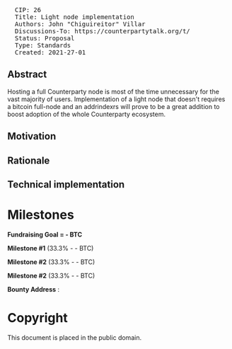 <pre>
  CIP: 26
  Title: Light node implementation
  Authors: John "Chiguireitor" Villar
  Discussions-To: https://counterpartytalk.org/t/
  Status: Proposal
  Type: Standards
  Created: 2021-27-01
</pre>

## Abstract ##

Hosting a full Counterparty node is most of the time unnecessary for the
vast majority of users. Implementation of a light node that doesn't
requires a bitcoin full-node and an addrindexrs will prove to be a great
addition to boost adoption of the whole Counterparty ecosystem.

## Motivation ##


## Rationale ##


## Technical implementation ##


# Milestones

**Fundraising Goal = - BTC**

**Milestone #1** (33.3% - - BTC)


**Milestone #2** (33.3% - - BTC)


**Milestone #2** (33.3% - - BTC)


**Bounty Address** :

# Copyright

This document is placed in the public domain.

